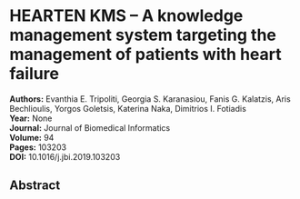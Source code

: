 # HEARTEN KMS – A knowledge management system targeting the management of patients with heart failure

**Authors:** Evanthia E. Tripoliti, Georgia S. Karanasiou, Fanis G. Kalatzis, Aris Bechlioulis, Yorgos Goletsis, Katerina Naka, Dimitrios I. Fotiadis  
**Year:** None  
**Journal:** Journal of Biomedical Informatics  
**Volume:** 94  
**Pages:** 103203  
**DOI:** 10.1016/j.jbi.2019.103203  

## Abstract


